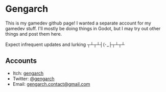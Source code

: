 # Gengarch

This is my gamedev github page! I wanted a separate account for my gamedev stuff. I'll mostly be doing things in 
Godot, but I may try out other things and post them here.

Expect infrequent updates and lurking ┬┴┬┴┤(･_├┬┴┬┴

## Accounts

- Itch: [gengarch](https://gengarch.itch.io/)
- Twitter: [@gengarch](https://twitter.com/gengarch)
- Email: gengarch.contact@gmail.com
